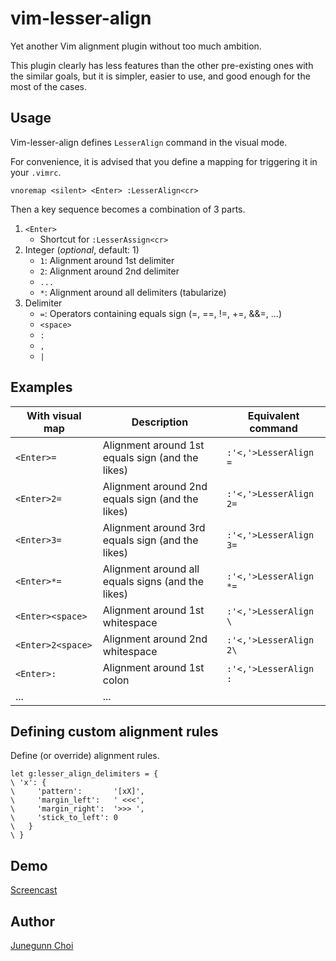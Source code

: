vim-lesser-align
================

Yet another Vim alignment plugin without too much ambition.

This plugin clearly has less features than the other pre-existing ones with the similar goals,
but it is simpler, easier to use, and good enough for the most of the cases.

Usage
-----

Vim-lesser-align defines `LesserAlign` command in the visual mode.

For convenience, it is advised that you define a mapping for triggering it in your `.vimrc`.

```vim
vnoremap <silent> <Enter> :LesserAlign<cr>
```

Then a key sequence becomes a combination of 3 parts.

1. `<Enter>`
    - Shortcut for `:LesserAssign<cr>`
1. Integer (*optional*, default: 1)
    - `1`: Alignment around 1st delimiter
    - `2`: Alignment around 2nd delimiter
    - `...`
    - `*`: Alignment around all delimiters (tabularize)
1. Delimiter
    - `=`: Operators containing equals sign (=, ==, !=, +=, &&=, ...)
    - `<space>`
    - `:`
    - `,`
    - `|`

Examples
--------

| With visual map   | Description                                        | Equivalent command      |
| ----------------- | -------------------------------------------------- | ----------------------- |
| `<Enter>=`        | Alignment around 1st equals sign (and the likes)   | `:'<,'>LesserAlign =`   |
| `<Enter>2=`       | Alignment around 2nd equals sign (and the likes)   | `:'<,'>LesserAlign 2=`  |
| `<Enter>3=`       | Alignment around 3rd equals sign (and the likes)   | `:'<,'>LesserAlign 3=`  |
| `<Enter>*=`       | Alignment around all equals signs (and the likes)  | `:'<,'>LesserAlign *=`  |
| `<Enter><space>`  | Alignment around 1st whitespace                    | `:'<,'>LesserAlign \ `  |
| `<Enter>2<space>` | Alignment around 2nd whitespace                    | `:'<,'>LesserAlign 2\ ` |
| `<Enter>:`        | Alignment around 1st colon                         | `:'<,'>LesserAlign :`   |
| ...               | ...                                                |                         |

Defining custom alignment rules
-------------------------------

Define (or override) alignment rules.

```vim
let g:lesser_align_delimiters = {
\ 'x': {
\     'pattern':       '[xX]',
\     'margin_left':   ' <<<',
\     'margin_right':  '>>> ',
\     'stick_to_left': 0
\   }
\ }
```

Demo
----

[Screencast](https://vimeo.com/63506219)

Author
------

[Junegunn Choi](https://github.com/junegunn)
